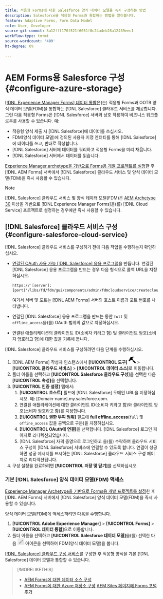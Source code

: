 ```yaml
---
title: 적응형 Forms에 대한 Salesforce 양식 데이터 모델을 즉시 구성하는 방법
description: Salesforce을 적응형 Forms과 통합하는 방법을 알아봅니다.
feature: Adaptive Forms, Form Data Model
role: User, Developer
source-git-commit: 3a12fff170f521f6051f0c24a4eb28a12439eec1
workflow-type: tm+mt
source-wordcount: '489'
ht-degree: 0%

---
```



# AEM Forms용 Salesforce 구성 {#configure-azure-storage}

[[!DNL Experience Manager Forms] 데이터 통합](data-integration.md)은(는) 적응형 Forms과 OOTB 양식 데이터 모델(FDM)을 통합하는 [!DNL Salesforce] 클라우드 서비스를 제공합니다. 그런 다음 적응형 Forms은 [!DNL Salesforce] 서버와 상호 작용하여 비즈니스 워크플로우를 사용할 수 있습니다. 예:

* 적응형 양식 제출 시 [!DNL Salesforce]에 데이터를 쓰십시오.
* FDM(양식 데이터 모델)에 정의된 사용자 지정 엔터티를 통해 [!DNL Salesforce]에 데이터를 쓰고, 반대로 작성합니다.
* [!DNL Salesforce] 서버에 데이터를 쿼리하고 적응형 Forms을 미리 채웁니다.
* [!DNL Salesforce] 서버에서 데이터를 읽습니다.

[Experience Manager archetype을 기반으로 Forms용 개발 프로젝트를 설정](setup-local-development-environment.md#forms-cloud-service-local-development-environment)한 후 [!DNL AEM Forms] 서버에서 [!DNL Salesforce] 클라우드 서비스 및 양식 데이터 모델(FDM)을 즉시 사용할 수 있습니다.

>[!NOTE]
>
>[!DNL Salesforce] 클라우드 서비스 및 양식 데이터 모델(FDM)은 [AEM Archetype 30](https://github.com/adobe/aem-project-archetype/releases/tag/aem-project-archetype-30) 이상을 기반으로 [!DNL Experience Manager Forms]을(를) [!DNL Cloud Service] 프로젝트로 설정하는 경우에만 즉시 사용할 수 있습니다.

## [!DNL Salesforce] 클라우드 서비스 구성 {#configure-salesforce-cloud-service}

[!DNL Salesforce] 클라우드 서비스를 구성하기 전에 다음 작업을 수행하는지 확인하십시오.

* [연결된 OAuth 사용 가능 [!DNL Salesforce] 응용 프로그램](https://help.salesforce.com/s/articleView?id=sf.connected_app_create_api_integration.htm&amp;type=5)을 만듭니다. 연결된 [!DNL Salesforce] 응용 프로그램을 만드는 경우 다음 형식으로 콜백 URL을 지정하십시오.

  ```
  https://'[server]:[port]'/libs/fd/fdm/gui/components/admin/fdmcloudservice/createcloudconfigwizard/cloudservices.html
  ```

  여기서 서버 및 포트는 [!DNL AEM Forms] 서버의 호스트 이름과 포트 번호를 나타냅니다.

* 연결된 [!DNL Salesforce] 응용 프로그램을 만드는 동안 `full` 및 `offline_access`을(를) OAuth 범위의 값으로 지정하십시오.

* 연결된 애플리케이션의 클라이언트 ID(소비자 키라고 함) 및 클라이언트 암호(소비자 암호라고 함)에 대한 값을 기록해 둡니다.

[!DNL Salesforce] 클라우드 서비스를 구성하려면 다음 단계를 수행하십시오.

1. [!DNL AEM Forms] 작성자 인스턴스에서 **[!UICONTROL 도구]** ![hammer](assets/hammer.png) > **[!UICONTROL 클라우드 서비스]** > **[!UICONTROL 데이터 소스]**&#x200B;로 이동합니다.
2. 폴더 이름을 선택하고 **[!UICONTROL Salesforce 클라우드 구성]**&#x200B;을 선택한 다음 **[!UICONTROL 속성]**&#x200B;을 선택합니다.
3. **[!UICONTROL 인증 설정]** 탭에서:
   1. **[!UICONTROL 호스트]** 필드에 [!DNL Salesforce] 도메인 URL을 지정하십시오. 예: [Domain-name].my.salesforce.com.
   2. 연결된 애플리케이션에 대한 클라이언트 ID(소비자 키라고 함)와 클라이언트 암호(소비자 암호라고 함)를 지정합니다.
   3. **[!UICONTROL 권한 부여 범위]** 필드에 **full offline_access**(`full` 및 `offine_access` 값을 공백으로 구분)을 지정하십시오.
   4. **[!UICONTROL OAuth에 연결]**&#x200B;을 선택합니다. [!DNL Salesforce] 로그인 페이지로 리디렉션되었습니다.
   5. [!DNL Salesforce] 자격 증명으로 로그인하고 을(를) 수락하여 클라우드 서비스 구성이 [!DNL Salesforce] 서비스에 연결할 수 있도록 합니다. 연결이 성공하면 성공 메시지를 표시하는 [!DNL Salesforce] 클라우드 서비스 구성 페이지로 리디렉션됩니다.
4. 구성 설정을 완료하려면 **[!UICONTROL 저장 및 닫기]**&#x200B;를 선택하십시오.

### 기본 [!DNL Salesforce] 양식 데이터 모델(FDM) 액세스

[Experience Manager Archetype을 기반으로 Forms용 개발 프로젝트를 설정](setup-local-development-environment.md#forms-cloud-service-local-development-environment)한 후 [!DNL AEM Forms] 서버에서 [!DNL Salesforce] 양식 데이터 모델(FDM)을 즉시 사용할 수 있습니다.

양식 데이터 모델(FDM)에 액세스하려면 다음을 수행합니다.
1. **[!UICONTROL Adobe Experience Manager]** > **[!UICONTROL Forms]** > **[!UICONTROL 데이터 통합]**&#x200B;으로 이동합니다.
1. 폴더 이름을 선택하고 **[!UICONTROL Salesforce 데이터 모델]**&#x200B;을(를) 선택한 다음 ![편집](assets/edit.png) 아이콘을 선택하여 FDM(양식 데이터 모델)을 봅니다.

[[!DNL Salesforce] 클라우드 구성 서비스](#configure-salesforce-cloud-service)를 구성한 후 적응형 양식을 기본 [!DNL Salesforce] 데이터 모델과 통합할 수 있습니다.

>[!MORELIKETHIS]
>
>* [AEM Forms에 대한 데이터 소스 구성](/help/forms/configure-data-sources.md)
>* [AEM Forms에 대한 Azure 저장소 구성](/help/forms/configure-azure-storage.md)
>  [AEM Sites 페이지에 Forms 포털 추가](/help/forms/configure-forms-portal.md)
